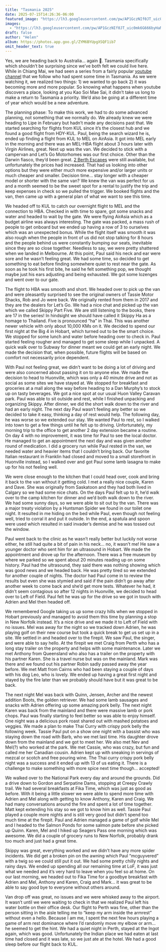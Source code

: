 ```yaml
---
title: "Tasmania 2025"
date: 2025-07-15T14:26:36-06:00
featured_image: "https://lh3.googleusercontent.com/pw/AP1GczNIf0JT_uic0mk6G666byHaNu8LYkaWJldOH55M_pBIG7H6NBK_Cc-ZW_GCvjuCzgEaDAAp64EJvA-Y05s7tw0_SGOXs7zik-UJS6Xbdz41XIA7wVyDnybTF4VnXXWRCB-QDq9wIO7zTLFNPclIyKP4NQ=w1247-h935-s-no?authuser=0"
images:
  - "https://lh3.googleusercontent.com/pw/AP1GczNIf0JT_uic0mk6G666byHaNu8LYkaWJldOH55M_pBIG7H6NBK_Cc-ZW_GCvjuCzgEaDAAp64EJvA-Y05s7tw0_SGOXs7zik-UJS6Xbdz41XIA7wVyDnybTF4VnXXWRCB-QDq9wIO7zTLFNPclIyKP4NQ=w1247-h935-s-no?authuser=0"
draft: false
author: "Helen"
album: https://photos.app.goo.gl/ZYM6BYUpgXSQF1ib7
omit_header_text: true
---
```


Yes, we are heading back to Australia… again 🤷. Tasmania specifically which shouldn’t be surprising since we’ve both felt we could live here. While in Chiang Mai, we had seen a series from a fairly popular [youtube channel](https://youtu.be/PiQDul738LA?si=LMt72u3arr61Zvsr) that we follow who had spent some time in Tasmania. As we were watching it, we realized two things: 1) we wanted to go back 2) it was becoming more and more popular. So knowing what happens when youtube discovers a place, looking at you Kao Soi Mae Sai, it didn’t take us long to make a return to Tasmania a priority. We’d also be going at a different time of year which would be a new adventure. 

The planning phase: To make this work, we had to do some advanced planning, not something that we normally do. We already knew we were heading to Lipe in February but hadn’t made any decisions past that. We started searching for flights from KUL since it’s the closest hub and  we found a good flight from HDY-KUL. Paul, being the search wizard he is, ended up finding a flight from KUL to MEL on AirAsia. It got into MEL early in the morning and there was an MEL-HBA flight about 3 hours later with Virgin Airlines, great. Next up was the van. We decided to stick with a campervan and Let’s Go Motorhomes was our first choice. Other than the Darwin fiasco, they’d been great. [2 Berth Escapes](https://www.letsgomotorhomes.com.au/vehicles/campervans/jayco-2-escape/) were still available, but unfortunately the prices had increased. That had us looking into other options but they were either much more expensive and/or larger units or much cheaper and smaller. Decision time… stay longer with a cheaper model or shorter with the same van?  We knew the van was perfect for us and a month seemed to be the sweet spot for a rental to justify the trip and keep expenses in check so we pulled the trigger. We booked flights and the van, then came up with a general plan of what we want to see this time. 

We headed off to KUL to catch our overnight flight to MEL and the connection to HBA. Checked in with time to spare, got some snacks and water and headed to wait by the gate. We were flying AirAsia which as a budget airline was always interesting. The gate was packed, a mass rush of people to get onboard but we ended up having a row of 3 to ourselves which was an unexpected bonus. While the flight itself was smooth it was also rough when the people in front of us did not stop talking for 8 hours and the people behind us were constantly bumping our seats, inevitable since they are so close together. Needless to say, we were pretty shattered when we landed in Melbourne. At this point, Paul said his neck and ear were sore and he wasn’t feeling great. We had some time, so decided to get something to eat before finding somewhere quiet to rest near the gate. As soon as he took his first bite, he said he felt something pop, we thought maybe just his ears adjusting and being exhausted. We got some lozenges and went over to our gate. 

The flight to HBA was smooth and short. We headed over to pick up the van and were pleasantly surprised to see the original owners of Tassie Motor Shacks, Rob and Jo were back. We originally rented from them in 2017 and they are the dealers for Let’s Go. We had a nice chat and picked up the van which we called Skippy Part Five. We are still listening to the books, there are 17 in the series! In hindsight we should have called it Skippy Ha as a homage to Thailand. Five is pronounced “ha” in Thai. This was another newer vehicle with only about 10,000 KMs on it. We decided to spend our first night at the Big 4 in Hobart, which turned out to be the smart choice. We stopped for some lunch and water before heading over to check in. Paul started feeling rougher and managed to get some sleep while I unpacked. A quick walk over to Subway for dinner meant we could get an early night. We made the decision that, when possible, future flights will be based on comfort not necessarily price dependent. 

With Paul not feeling great, we didn’t want to be doing a lot of driving and were also concerned about passing it on to anyone else. We made the decision to head to Huonville, which was only a 40 minute drive and not as social as some sites we have stayed at. We stopped for breakfast and groceries at a mall along the way before heading to a Dan Murphy’s to stock up on tasty beverages. We got a nice spot at our usual Huon Valley Caravan park. Paul was able to sit outside and rest, while I finished unpacking and organizing Skippy. After dinner, we did the short walk down to the river and had an early night. The next day Paul wasn’t feeling any better so we decided to take it easy, thinking a day of rest would help. The following day, he was worse so we extended our stay. We wanted Paul to rest, so I walked into town to get a few things until he felt up to driving. Unfortunately, my morning trip to the office to get another 2 day extension became a routine. On day 4 with no improvement,  it was time for Paul to see the local doctor. He managed to get an appointment the next day and was given another round of medication. I did a grocery run while Paul rested in the van, we needed water and heavier items that I couldn’t bring back. Our favorite Italian restaurant in Franklin had closed and moved to a small storefront in Huonville instead, so I walked over and got Paul some lamb lasagna to make up for his not feeling well. 

We were close enough to the kitchen that I could head over, cook and bring it back to the van without it getting cold. I met a really nice couple, Karen and Dave. She was originally from Saskatoon and they had both lived in Calgary so we had some nice chats. On the days Paul felt up to it, he’d walk over to the camp kitchen for dinner and we’d both walk down to the river. We had some sunny days, so we were able to sit out by the van. There was a major treaty violation by a Huntsman Spider we found in our toilet one night. It resulted in me hiding on the bed while Paul, even though not feeling well, tried to corral it and put it outside. In the end, a spatula and spoon were used which resulted in said invader’s demise and he was tossed out the window. 

Paul went back to the clinic as he wasn’t really better but luckily not worse either, he still had quite a bit of pain in his neck… no, it wasn’t me! He saw a younger doctor who sent him for an ultrasound in Hobart. We made the appointment and drove up for the afternoon. There was a free museum by where we parked so we spent about 20 minutes reading up on some history. Paul had the ultrasound, they said there was nothing showing which was good news and we headed back. He was pretty tired so we extended for another couple of nights. The doctor had Paul come in to review the results but even she was stymied and said if the pain didn’t go away after another week to come back and she’d get more tests. Whatever he had, it didn’t seem contagious so after 12 nights in Huonville, we decided to head over to Left of Field. Paul felt he was up for the drive so we got in touch with Adrien and Mel then headed off. 

We remembered Google taking us up some crazy hills when we stopped in Hobart previously and managed to avoid them this time by planning a stop in New Norfolk instead. It’s a nice drive and we made it to Left of Field with no issues. Mel was away for the night so we tracked down Adrien, he was playing golf on their new course but took a quick break to get us set up in a site. We settled in and headed over to the firepit. We saw Paul, the singer, and were able to say hello. At the firepit we met Craig from Perth who has a long stay trailer on the property and helps with some maintenance. Later we met Anthony from Queensland who also has a trailer on the property with his partner Karen. She is a travel nurse but was on the mainland. Mark was there and we found out his partner Robin sadly passed away the year before. We met Matt from Cairns who had been staying a couple of days with his dog Leo, who is lovely. We ended up having a great first night and stayed by the fire later than we probably should have but it was great to be back. 

The next night Mel was back with Quinn, Jensen, Archer and the newest addition Boots, the golden retriever. We had some lamb sausages and snacks with Adrien offering up some amazing pork belly. The next night Karen was back from the mainland and there were massive lamb or pork chops. Paul was finally starting to feel better so was able to enjoy himself. One night was a delicious pork roast shared out with mashed potatoes and veggies. We made a plan to make Thai Curry with crispy pork belly the following week. Tassie Paul put on a show one night with a bassist who was staying down the road with Barb, who we met last time. His daughter drove down from the mainland and we got to meet her. We also met Nev and Mel(?) who worked at the park. We met Cassie, who was crazy, but fun and called me her Canadian cousin. Adrien kept up with sneaking in servings of mezcal or scotch and free pouring wine. The Thai curry crispy pork belly night was a success and it ended up with 13 of us eating it. There is a challenge to make something with more spice next time though… accepted!

We walked over to the National Park every day and around the grounds. Did a drive down to Gordon and Serpatine Dams, stopping at Creepy Crawly trail. We had several breakfasts at Fika Time, which was just as good as before. With it being a little slower we were able to spend more time with Adrien and Mel along with getting to know Anthony, Karen and Craig. We had many conversations around the fire and spent a lot of time together. Matt kept extending his stay so we got to know him as well. Tassie Paul played a couple more nights and is still very good but didn’t spend too much time at the firepit. Paul and Adrien managed a game of golf while Mel and I headed to the Salmon Ponds for some salmon pate before she picked up Quinn. Karen, Mel and I hiked up Seagers Pass one morning which was awesome. We did a couple of grocery runs to New Norfolk, probably drank too much and just had a great time. 

Skippy was great, everything worked and we didn’t have any more spider incidents. We did get a broken pin on the awning which Paul “mcguyvered” with a twig so we could still put it out. We had some pretty chilly nights and rainy days. We ended up spending all our remaining time at LoF, it was just what we needed and it’s very hard to leave when you feel so at home. On our last  morning, we headed out to Fika Time for a goodbye breakfast with Adrien and Mel, Anthony and Karen, Craig and Mark… it was great to be able to say good bye to everyone without others around. 

Van drop off was great, no issues and we were whisked away to the airport. It wasn’t until we were waiting to check in that we realized Paul left his water bottle on their office desk. Our flight to Perth was fine, other than the person sitting in the aisle telling me to “keep my arm inside the armrest” without even a hello.  Because I am me, I spent the next few hours playing a game of arm rest dominance where I’d randomly move my elbow or arm… he seemed to get the hint. We had a quiet night in Perth, stayed at the Ingot again, which was good. Unfortunately the Indian place we had eaten at last time had closed and it was late, so we just ate at the hotel. We had a good sleep before our flight back to KUL. 



